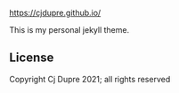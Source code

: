 https://cjdupre.github.io/

This is my personal jekyll theme.

## License

Copyright Cj Dupre 2021; all rights reserved

